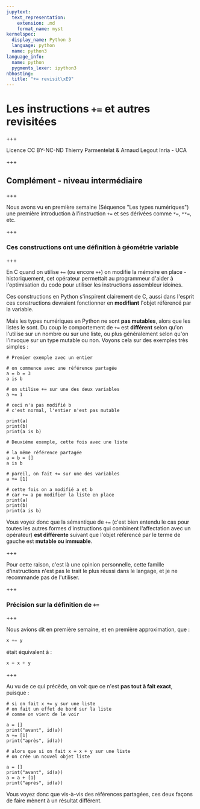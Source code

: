 ```yaml
---
jupytext:
  text_representation:
    extension: .md
    format_name: myst
kernelspec:
  display_name: Python 3
  language: python
  name: python3
language_info:
  name: python
  pygments_lexer: ipython3
nbhosting:
  title: "+= revisit\xE9"
---
```


# Les instructions `+=` et autres revisitées

+++

<div class="licence">
<span>Licence CC BY-NC-ND</span>
<span>Thierry Parmentelat &amp; Arnaud Legout</span>
<span>Inria - UCA</span>
</div>

+++

## Complément - niveau intermédiaire

+++

Nous avons vu en première semaine (Séquence "Les types numériques") une première introduction à l'instruction `+=` et ses dérivées comme `*=`, `**=`, etc.

+++

### Ces constructions ont une définition à géométrie variable

+++

En C quand on utilise `+=` (ou encore `++`) on modifie la mémoire en place - historiquement, cet opérateur permettait au programmeur d'aider à l'optimisation du code pour utiliser les instructions assembleur idoines.

Ces constructions en Python s'inspirent clairement de C, aussi dans l'esprit ces constructions devraient fonctionner en **modifiant** l'objet référencé par la variable.

Mais les types numériques en Python ne sont **pas mutables**, alors que les listes le sont. Du coup le comportement de `+=` est **différent** selon qu'on l'utilise sur un nombre ou sur une liste, ou plus généralement selon qu'on l'invoque sur un type mutable ou non. Voyons cela sur des exemples très simples :

```{code-cell} ipython3
# Premier exemple avec un entier

# on commence avec une référence partagée
a = b = 3
a is b
```

```{code-cell} ipython3
# on utilise += sur une des deux variables
a += 1

# ceci n'a pas modifié b
# c'est normal, l'entier n'est pas mutable

print(a)
print(b)
print(a is b)
```

```{code-cell} ipython3
# Deuxième exemple, cette fois avec une liste

# la même référence partagée
a = b = []
a is b
```

```{code-cell} ipython3
# pareil, on fait += sur une des variables
a += [1]

# cette fois on a modifié a et b
# car += a pu modifier la liste en place
print(a)
print(b)
print(a is b)
```

Vous voyez donc que la sémantique de `+=` (c'est bien entendu le cas pour toutes les autres formes d'instructions qui combinent l'affectation avec un opérateur) **est différente** suivant que l'objet référencé par le terme de gauche est **mutable ou immuable**.

+++

Pour cette raison, c'est là une opinion personnelle, cette famille d'instructions n'est pas le trait le plus réussi dans le langage, et je ne recommande pas de l'utiliser.

+++

### Précision sur la définition de `+=`

+++

Nous avions dit en première semaine, et en première approximation, que :

```python
x += y
```

était équivalent à :

```python
x = x + y
```

+++

Au vu de ce qui précède, on voit que ce n'est **pas tout à fait exact**, puisque :

```{code-cell} ipython3
# si on fait x += y sur une liste
# on fait un effet de bord sur la liste
# comme on vient de le voir

a = []
print("avant", id(a))
a += [1]
print("après", id(a))
```

```{code-cell} ipython3
# alors que si on fait x = x + y sur une liste
# on crée un nouvel objet liste

a = []
print("avant", id(a))
a = a + [1]
print("après", id(a))
```

Vous voyez donc que vis-à-vis des références partagées, ces deux façons de faire mènent à un résultat différent.
